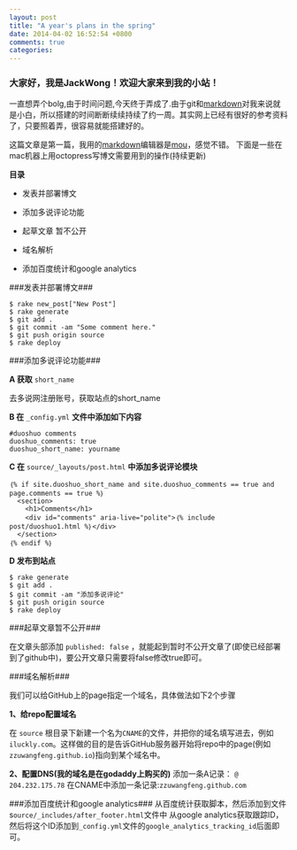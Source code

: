 ```yaml
---
layout: post
title: "A year's plans in the spring"
date: 2014-04-02 16:52:54 +0800
comments: true
categories: 
---
```

### 大家好，我是JackWong！欢迎大家来到我的小站！

一直想弄个bolg,由于时间问题,今天终于弄成了.由于git和[markdown](http://en.wikipedia.org/wiki/Markdown)对我来说就是小白，所以搭建的时间断断续续持续了约一周。其实网上已经有很好的参考资料了，只要照着弄，很容易就能搭建好的。

这篇文章是第一篇，我用的[markdown](http://en.wikipedia.org/wiki/Markdown)编辑器是[mou](http://www.mouapp.com)，感觉不错。
下面是一些在mac机器上用octopress写博文需要用到的操作(持续更新)

**目录**

* 发表并部署博文

* 添加多说评论功能

* 起草文章 暂不公开

* 域名解析

* 添加百度统计和google analytics

###发表并部署博文###
```
$ rake new_post["New Post"]
$ rake generate
$ git add .
$ git commit -am "Some comment here." 
$ git push origin source
$ rake deploy
```
###添加多说评论功能###

**A 获取** ``short_name``

去多说网注册账号，获取站点的short_name

**B 在** ``_config.yml`` **文件中添加如下内容**

```
#duoshuo comments
duoshuo_comments: true
duoshuo_short_name: yourname
```
**C 在** ``source/_layouts/post.html`` **中添加多说评论模块**

```
｛% if site.duoshuo_short_name and site.duoshuo_comments == true and page.comments == true %｝
  <section>
    <h1>Comments</h1>
    <div id="comments" aria-live="polite">｛% include post/duoshuo1.html %｝</div>
  </section>
｛% endif %｝
```
**D 发布到站点**

```
$ rake generate
$ git add .
$ git commit -am "添加多说评论" 
$ git push origin source
$ rake deploy
```

###起草文章暂不公开###

在文章头部添加 ``published: false`` ，就能起到暂时不公开文章了(即使已经部署到了github中)，要公开文章只需要将false修改true即可。

###域名解析###

我们可以给GitHub上的page指定一个域名，具体做法如下2个步骤

**1、给repo配置域名**

在 ``source`` 根目录下新建一个名为``CNAME``的文件，并把你的域名填写进去，例如``iluckly.com``。这样做的目的是告诉GitHub服务器开始将repo中的page(例如``zzuwangfeng.github.io``)指向到某个域名中。

**2、配置DNS(我的域名是在godaddy上购买的)**
添加一条A记录： ``@ 204.232.175.78`` 在CNAME中添加一条记录:``zzuwangfeng.github.com``

###添加百度统计和google analytics###
从百度统计获取脚本，然后添加到文件s``ource/_includes/after_footer.html``文件中 从google analytics获取跟踪ID，然后将这个ID添加到``_config.yml``文件的``google_analytics_tracking_id``后面即可。





